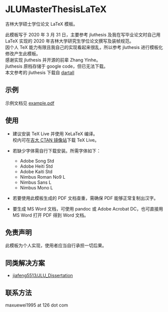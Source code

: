 # JLUMasterThesisLaTeX

吉林大学硕士学位论文 LaTeX 模板。

此模板写于 2020 年 3 月 31 日，主要参考 jluthesis 及我在写毕业论文时自己用 LaTeX 实现的 2020 年吉林大学研究生学位论文撰写及装帧规范。<br/>
因个人 TeX 能力有限且我自己的实现看起来很乱，所以参考 jluthesis 进行模板化修改产生此模板。<br/>
感谢实现 jluthesis 并开源的前辈 Zhang Yinhe。<br/>
jluthesis 原档存储于 google code，但已无法下载。<br/>
本文参考的 jluthesis 下载自 [dartall](https://github.com/dartall/jluthesis) <br/>

## 示例

示例文档见 [example.pdf](https://github.com/maxuewei2/JLUMasterThesisLaTeX/blob/master/example.pdf)

## 使用

- 建议安装 TeX Live 并使用 XeLaTeX 编译。<br/>
  校内可在[吉大 CTAN 镜像站](http://mirrors.jlu.edu.cn/)下载 TeX Live。

- 若缺少字体需自行下载安装。所需字体如下：
	- Adobe Song Std
	- Adobe Heiti Std
	- Adobe Kaiti Std
	- Nimbus Roman No9 L
	- Nimbus Sans L
	- Nimbus Mono L

- 若要使用此模板生成的 PDF 文档查重，需确保 PDF 能够正常复制出汉字。

- 要生成 MS Word 文档，可使用 pandoc 或 Adobe Acrobat DC，也可直接用 MS Word 打开 PDF 得到 Word 文档。

## 免责声明

此模板为个人实现，使用者应当自行承担一切后果。

## 同类解决方案

- [jiafeng5513/JLU_Dissertation](https://github.com/jiafeng5513/JLU_Dissertation)

## 联系方法

maxuewei1995 at 126 dot com

